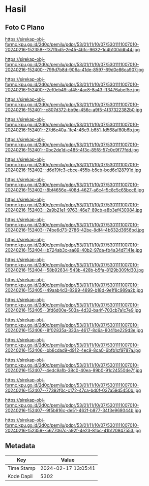 # Hasil

## Foto C Plano

https://sirekap-obj-formc.kpu.go.id/2d0c/pemilu/pdpr/53/01/11/10/07/5301111007010-20240216-152358--f37ffbd5-2e45-4b1c-9632-1c4b100ddb44.jpg

https://sirekap-obj-formc.kpu.go.id/2d0c/pemilu/pdpr/53/01/11/10/07/5301111007010-20240216-152400--799d7b8d-906a-41de-8597-69d0e86ca907.jpg

https://sirekap-obj-formc.kpu.go.id/2d0c/pemilu/pdpr/53/01/11/10/07/5301111007010-20240216-152400--2ef0eb49-af45-4ac8-8a43-ff3476abef5e.jpg

https://sirekap-obj-formc.kpu.go.id/2d0c/pemilu/pdpr/53/01/11/10/07/5301111007010-20240216-152401--c807d372-bb9e-456c-a9f5-4f37322382b0.jpg

https://sirekap-obj-formc.kpu.go.id/2d0c/pemilu/pdpr/53/01/11/10/07/5301111007010-20240216-152401--27d6e40a-1fe4-46e9-b651-fd568af80b6b.jpg

https://sirekap-obj-formc.kpu.go.id/2d0c/pemilu/pdpr/53/01/11/10/07/5301111007010-20240216-152401--0bc2de1d-c485-4f3c-85f8-57c0c9f77fdd.jpg

https://sirekap-obj-formc.kpu.go.id/2d0c/pemilu/pdpr/53/01/11/10/07/5301111007010-20240216-152402--d6d19fc3-cbce-455b-b5cb-bcd6c128791d.jpg

https://sirekap-obj-formc.kpu.go.id/2d0c/pemilu/pdpr/53/01/11/10/07/5301111007010-20240216-152402--8bf4656e-408d-4627-a6c4-5c8c5c65bcc8.jpg

https://sirekap-obj-formc.kpu.go.id/2d0c/pemilu/pdpr/53/01/11/10/07/5301111007010-20240216-152403--2a9b21e1-9763-46e7-89cb-a8b3ef430084.jpg

https://sirekap-obj-formc.kpu.go.id/2d0c/pemilu/pdpr/53/01/11/10/07/5301111007010-20240216-152403--74be6d73-2786-42be-8df4-4b632d3656bd.jpg

https://sirekap-obj-formc.kpu.go.id/2d0c/pemilu/pdpr/53/01/11/10/07/5301111007010-20240216-152404--b724ab3c-aa89-40b2-97da-fb4a34d7141e.jpg

https://sirekap-obj-formc.kpu.go.id/2d0c/pemilu/pdpr/53/01/11/10/07/5301111007010-20240216-152404--58b92634-543b-428b-b5fa-8129b309fd30.jpg

https://sirekap-obj-formc.kpu.go.id/2d0c/pemilu/pdpr/53/01/11/10/07/5301111007010-20240216-152405--49aab4d3-8299-4899-b18d-9e1f8c989a2b.jpg

https://sirekap-obj-formc.kpu.go.id/2d0c/pemilu/pdpr/53/01/11/10/07/5301111007010-20240216-152405--3fd6d00e-503a-4d32-ba4f-703cb7a1c7e9.jpg

https://sirekap-obj-formc.kpu.go.id/2d0c/pemilu/pdpr/53/01/11/10/07/5301111007010-20240216-152406--8f02835a-333a-4617-8d6a-8041be229d3e.jpg

https://sirekap-obj-formc.kpu.go.id/2d0c/pemilu/pdpr/53/01/11/10/07/5301111007010-20240216-152406--bb8cdad9-d912-4ec9-8ca0-6bfb1cf9787a.jpg

https://sirekap-obj-formc.kpu.go.id/2d0c/pemilu/pdpr/53/01/11/10/07/5301111007010-20240216-152407--4edc9a1b-38c0-40ea-89b0-91c245504e7f.jpg

https://sirekap-obj-formc.kpu.go.id/2d0c/pemilu/pdpr/53/01/11/10/07/5301111007010-20240216-152407--77392f0c-c172-47ca-bd0f-037a59d5450b.jpg

https://sirekap-obj-formc.kpu.go.id/2d0c/pemilu/pdpr/53/01/11/10/07/5301111007010-20240216-152407--9f5b816c-de51-462f-b877-34f3e968044b.jpg

https://sirekap-obj-formc.kpu.go.id/2d0c/pemilu/pdpr/53/01/11/10/07/5301111007010-20240216-152359--5677067c-a92f-4e23-81bc-41b120947553.jpg


## Metadata

| Key        | Value               |
| ---------- | ------------------- |
| Time Stamp | 2024-02-17 13:05:41 |
| Kode Dapil | 5302                |



